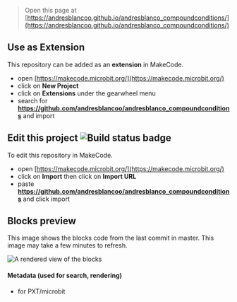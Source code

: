 
> Open this page at [https://andresblancoo.github.io/andresblanco_compoundconditions/](https://andresblancoo.github.io/andresblanco_compoundconditions/)

## Use as Extension

This repository can be added as an **extension** in MakeCode.

* open [https://makecode.microbit.org/](https://makecode.microbit.org/)
* click on **New Project**
* click on **Extensions** under the gearwheel menu
* search for **https://github.com/andresblancoo/andresblanco_compoundconditions** and import

## Edit this project ![Build status badge](https://github.com/andresblancoo/andresblanco_compoundconditions/workflows/MakeCode/badge.svg)

To edit this repository in MakeCode.

* open [https://makecode.microbit.org/](https://makecode.microbit.org/)
* click on **Import** then click on **Import URL**
* paste **https://github.com/andresblancoo/andresblanco_compoundconditions** and click import

## Blocks preview

This image shows the blocks code from the last commit in master.
This image may take a few minutes to refresh.

![A rendered view of the blocks](https://github.com/andresblancoo/andresblanco_compoundconditions/raw/master/.github/makecode/blocks.png)

#### Metadata (used for search, rendering)

* for PXT/microbit
<script src="https://makecode.com/gh-pages-embed.js"></script><script>makeCodeRender("{{ site.makecode.home_url }}", "{{ site.github.owner_name }}/{{ site.github.repository_name }}");</script>
